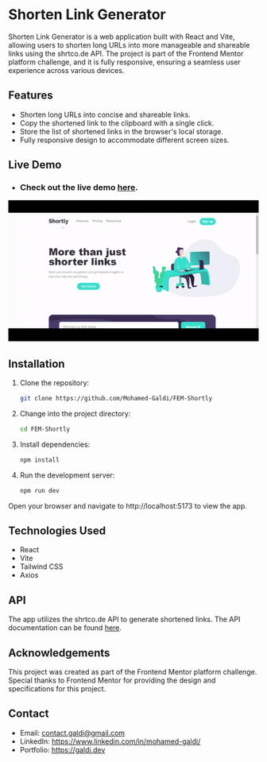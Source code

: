 # Shorten Link Generator

Shorten Link Generator is a web application built with React and Vite, allowing users to shorten long URLs into more manageable and shareable links using the shrtco.de API. The project is part of the Frontend Mentor platform challenge, and it is fully responsive, ensuring a seamless user experience across various devices.

## Features

- Shorten long URLs into concise and shareable links.
- Copy the shortened link to the clipboard with a single click.
- Store the list of shortened links in the browser's local storage.
- Fully responsive design to accommodate different screen sizes.

## Live Demo

- ### Check out the live demo [here](https://shortly-mohamed-galdi.vercel.app/).

![Shorten Link Generator Preview](Shortly-demo.gif)

## Installation

1. Clone the repository:

   ```bash
   git clone https://github.com/Mohamed-Galdi/FEM-Shortly
   ```
2. Change into the project directory:
    ```bash
   cd FEM-Shortly
   ```
3. Install dependencies:
    ```bash
   npm install
   ```
4. Run the development server:
    ```bash
    npm run dev
   ```
Open your browser and navigate to http://localhost:5173 to view the app.


## Technologies Used

- React
- Vite
- Tailwind CSS
- Axios

## API
The app utilizes the shrtco.de API to generate shortened links. The API documentation can be found [here](https://shrtco.de/).

## Acknowledgements

This project was created as part of the Frontend Mentor platform challenge. Special thanks to Frontend Mentor for providing the design and specifications for this project.

## Contact

- Email: contact.galdi@gmail.com
- LinkedIn: https://www.linkedin.com/in/mohamed-galdi/
- Portfolio: https://galdi.dev